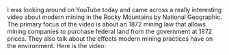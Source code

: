 I was looking around on YouTube today and came across a really interesting video about modern mining in the Rocky Mountains by National Geographic. The primary focus of the video is about an 1872 mining law that allows mining companies to purchase federal land from the government at 1872 prices. They also talk about the effects modern mining practices have on the environment. Here is the video: